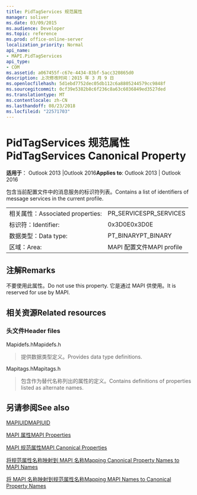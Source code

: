 ```yaml
---
title: PidTagServices 规范属性
manager: soliver
ms.date: 03/09/2015
ms.audience: Developer
ms.topic: reference
ms.prod: office-online-server
localization_priority: Normal
api_name:
- MAPI.PidTagServices
api_type:
- COM
ms.assetid: a067455f-c67e-4434-83bf-5acc320865d0
description: 上次修改时间：2015 年 3 月 9 日
ms.openlocfilehash: 5d1ebd7752dec05db112c6a8805244579cc9848f
ms.sourcegitcommit: 0cf39e5382b8c6f236c8a63c6036849ed3527ded
ms.translationtype: MT
ms.contentlocale: zh-CN
ms.lasthandoff: 08/23/2018
ms.locfileid: "22571703"
---
```

# <a name="pidtagservices-canonical-property"></a><span data-ttu-id="45a6f-103">PidTagServices 规范属性</span><span class="sxs-lookup"><span data-stu-id="45a6f-103">PidTagServices Canonical Property</span></span>

  
  
<span data-ttu-id="45a6f-104">**适用于**： Outlook 2013 |Outlook 2016</span><span class="sxs-lookup"><span data-stu-id="45a6f-104">**Applies to**: Outlook 2013 | Outlook 2016</span></span> 
  
<span data-ttu-id="45a6f-105">包含当前配置文件中的消息服务的标识符列表。</span><span class="sxs-lookup"><span data-stu-id="45a6f-105">Contains a list of identifiers of message services in the current profile.</span></span>
  
|||
|:-----|:-----|
|<span data-ttu-id="45a6f-106">相关属性：</span><span class="sxs-lookup"><span data-stu-id="45a6f-106">Associated properties:</span></span>  <br/> |<span data-ttu-id="45a6f-107">PR_SERVICES</span><span class="sxs-lookup"><span data-stu-id="45a6f-107">PR_SERVICES</span></span>  <br/> |
|<span data-ttu-id="45a6f-108">标识符：</span><span class="sxs-lookup"><span data-stu-id="45a6f-108">Identifier:</span></span>  <br/> |<span data-ttu-id="45a6f-109">0x3D0E</span><span class="sxs-lookup"><span data-stu-id="45a6f-109">0x3D0E</span></span>  <br/> |
|<span data-ttu-id="45a6f-110">数据类型：</span><span class="sxs-lookup"><span data-stu-id="45a6f-110">Data type:</span></span>  <br/> |<span data-ttu-id="45a6f-111">PT_BINARY</span><span class="sxs-lookup"><span data-stu-id="45a6f-111">PT_BINARY</span></span>  <br/> |
|<span data-ttu-id="45a6f-112">区域：</span><span class="sxs-lookup"><span data-stu-id="45a6f-112">Area:</span></span>  <br/> |<span data-ttu-id="45a6f-113">MAPI 配置文件</span><span class="sxs-lookup"><span data-stu-id="45a6f-113">MAPI profile</span></span>  <br/> |
   
## <a name="remarks"></a><span data-ttu-id="45a6f-114">注解</span><span class="sxs-lookup"><span data-stu-id="45a6f-114">Remarks</span></span>

<span data-ttu-id="45a6f-115">不要使用此属性。</span><span class="sxs-lookup"><span data-stu-id="45a6f-115">Do not use this property.</span></span> <span data-ttu-id="45a6f-116">它是通过 MAPI 供使用。</span><span class="sxs-lookup"><span data-stu-id="45a6f-116">It is reserved for use by MAPI.</span></span>
  
## <a name="related-resources"></a><span data-ttu-id="45a6f-117">相关资源</span><span class="sxs-lookup"><span data-stu-id="45a6f-117">Related resources</span></span>

### <a name="header-files"></a><span data-ttu-id="45a6f-118">头文件</span><span class="sxs-lookup"><span data-stu-id="45a6f-118">Header files</span></span>

<span data-ttu-id="45a6f-119">Mapidefs.h</span><span class="sxs-lookup"><span data-stu-id="45a6f-119">Mapidefs.h</span></span>
  
> <span data-ttu-id="45a6f-120">提供数据类型定义。</span><span class="sxs-lookup"><span data-stu-id="45a6f-120">Provides data type definitions.</span></span>
    
<span data-ttu-id="45a6f-121">Mapitags.h</span><span class="sxs-lookup"><span data-stu-id="45a6f-121">Mapitags.h</span></span>
  
> <span data-ttu-id="45a6f-122">包含作为替代名称列出的属性的定义。</span><span class="sxs-lookup"><span data-stu-id="45a6f-122">Contains definitions of properties listed as alternate names.</span></span>
    
## <a name="see-also"></a><span data-ttu-id="45a6f-123">另请参阅</span><span class="sxs-lookup"><span data-stu-id="45a6f-123">See also</span></span>



[<span data-ttu-id="45a6f-124">MAPIUID</span><span class="sxs-lookup"><span data-stu-id="45a6f-124">MAPIUID</span></span>](mapiuid.md)


[<span data-ttu-id="45a6f-125">MAPI 属性</span><span class="sxs-lookup"><span data-stu-id="45a6f-125">MAPI Properties</span></span>](mapi-properties.md)
  
[<span data-ttu-id="45a6f-126">MAPI 规范属性</span><span class="sxs-lookup"><span data-stu-id="45a6f-126">MAPI Canonical Properties</span></span>](mapi-canonical-properties.md)
  
[<span data-ttu-id="45a6f-127">将规范属性名称映射到 MAPI 名称</span><span class="sxs-lookup"><span data-stu-id="45a6f-127">Mapping Canonical Property Names to MAPI Names</span></span>](mapping-canonical-property-names-to-mapi-names.md)
  
[<span data-ttu-id="45a6f-128">将 MAPI 名称映射到规范属性名称</span><span class="sxs-lookup"><span data-stu-id="45a6f-128">Mapping MAPI Names to Canonical Property Names</span></span>](mapping-mapi-names-to-canonical-property-names.md)

